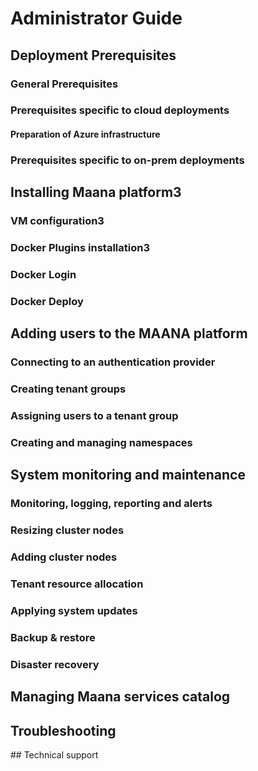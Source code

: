 # Administrator Guide

## Deployment Prerequisites

### General Prerequisites

### Prerequisites specific to cloud deployments

#### Preparation of Azure infrastructure

### Prerequisites specific to on-prem deployments

## Installing Maana platform3

### VM configuration3

### Docker Plugins installation3

### Docker Login

### Docker Deploy

## Adding users to the MAANA platform

### Connecting to an authentication provider

### Creating tenant groups

### Assigning users to a tenant group

### Creating and managing namespaces

## System monitoring and maintenance

### Monitoring, logging, reporting and alerts

### Resizing cluster nodes

### Adding cluster nodes

### Tenant resource allocation

### Applying system updates

### Backup & restore

### Disaster recovery

## Managing Maana services catalog

## Troubleshooting

​\#\# Technical support

